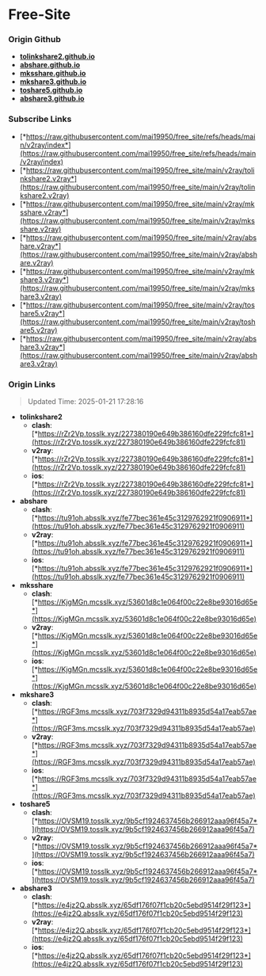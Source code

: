 # Free-Site

### Origin Github

- [**tolinkshare2.github.io**](https://github.com/tolinkshare2/tolinkshare2.github.io)
- [**abshare.github.io**](https://github.com/abshare/abshare.github.io)
- [**mksshare.github.io**](https://github.com/mksshare/mksshare.github.io)
- [**mkshare3.github.io**](https://github.com/mkshare3/mkshare3.github.io)
- [**toshare5.github.io**](https://github.com/toshare5/toshare5.github.io)
- [**abshare3.github.io**](https://github.com/abshare3/abshare3.github.io)

### Subscribe Links

- [*https://raw.githubusercontent.com/mai19950/free_site/refs/heads/main/v2ray/index*](https://raw.githubusercontent.com/mai19950/free_site/refs/heads/main/v2ray/index)
- [*https://raw.githubusercontent.com/mai19950/free_site/main/v2ray/tolinkshare2.v2ray*](https://raw.githubusercontent.com/mai19950/free_site/main/v2ray/tolinkshare2.v2ray)
- [*https://raw.githubusercontent.com/mai19950/free_site/main/v2ray/mksshare.v2ray*](https://raw.githubusercontent.com/mai19950/free_site/main/v2ray/mksshare.v2ray)
- [*https://raw.githubusercontent.com/mai19950/free_site/main/v2ray/abshare.v2ray*](https://raw.githubusercontent.com/mai19950/free_site/main/v2ray/abshare.v2ray)
- [*https://raw.githubusercontent.com/mai19950/free_site/main/v2ray/mkshare3.v2ray*](https://raw.githubusercontent.com/mai19950/free_site/main/v2ray/mkshare3.v2ray)
- [*https://raw.githubusercontent.com/mai19950/free_site/main/v2ray/toshare5.v2ray*](https://raw.githubusercontent.com/mai19950/free_site/main/v2ray/toshare5.v2ray)
- [*https://raw.githubusercontent.com/mai19950/free_site/main/v2ray/abshare3.v2ray*](https://raw.githubusercontent.com/mai19950/free_site/main/v2ray/abshare3.v2ray)

### Origin Links

> Updated Time: 2025-01-21 17:28:16

- **tolinkshare2**
  - **clash**: [*https://rZr2Vp.tosslk.xyz/227380190e649b386160dfe229fcfc81*](https://rZr2Vp.tosslk.xyz/227380190e649b386160dfe229fcfc81)
  - **v2ray**: [*https://rZr2Vp.tosslk.xyz/227380190e649b386160dfe229fcfc81*](https://rZr2Vp.tosslk.xyz/227380190e649b386160dfe229fcfc81)
  - **ios**: [*https://rZr2Vp.tosslk.xyz/227380190e649b386160dfe229fcfc81*](https://rZr2Vp.tosslk.xyz/227380190e649b386160dfe229fcfc81)
- **abshare**
  - **clash**: [*https://tu91oh.absslk.xyz/fe77bec361e45c3129762921f0906911*](https://tu91oh.absslk.xyz/fe77bec361e45c3129762921f0906911)
  - **v2ray**: [*https://tu91oh.absslk.xyz/fe77bec361e45c3129762921f0906911*](https://tu91oh.absslk.xyz/fe77bec361e45c3129762921f0906911)
  - **ios**: [*https://tu91oh.absslk.xyz/fe77bec361e45c3129762921f0906911*](https://tu91oh.absslk.xyz/fe77bec361e45c3129762921f0906911)
- **mksshare**
  - **clash**: [*https://KjgMGn.mcsslk.xyz/53601d8c1e064f00c22e8be93016d65e*](https://KjgMGn.mcsslk.xyz/53601d8c1e064f00c22e8be93016d65e)
  - **v2ray**: [*https://KjgMGn.mcsslk.xyz/53601d8c1e064f00c22e8be93016d65e*](https://KjgMGn.mcsslk.xyz/53601d8c1e064f00c22e8be93016d65e)
  - **ios**: [*https://KjgMGn.mcsslk.xyz/53601d8c1e064f00c22e8be93016d65e*](https://KjgMGn.mcsslk.xyz/53601d8c1e064f00c22e8be93016d65e)
- **mkshare3**
  - **clash**: [*https://RGF3ms.mcsslk.xyz/703f7329d94311b8935d54a17eab57ae*](https://RGF3ms.mcsslk.xyz/703f7329d94311b8935d54a17eab57ae)
  - **v2ray**: [*https://RGF3ms.mcsslk.xyz/703f7329d94311b8935d54a17eab57ae*](https://RGF3ms.mcsslk.xyz/703f7329d94311b8935d54a17eab57ae)
  - **ios**: [*https://RGF3ms.mcsslk.xyz/703f7329d94311b8935d54a17eab57ae*](https://RGF3ms.mcsslk.xyz/703f7329d94311b8935d54a17eab57ae)
- **toshare5**
  - **clash**: [*https://OVSM19.tosslk.xyz/9b5cf1924637456b266912aaa96f45a7*](https://OVSM19.tosslk.xyz/9b5cf1924637456b266912aaa96f45a7)
  - **v2ray**: [*https://OVSM19.tosslk.xyz/9b5cf1924637456b266912aaa96f45a7*](https://OVSM19.tosslk.xyz/9b5cf1924637456b266912aaa96f45a7)
  - **ios**: [*https://OVSM19.tosslk.xyz/9b5cf1924637456b266912aaa96f45a7*](https://OVSM19.tosslk.xyz/9b5cf1924637456b266912aaa96f45a7)
- **abshare3**
  - **clash**: [*https://e4jz2Q.absslk.xyz/65df176f07f1cb20c5ebd9514f29f123*](https://e4jz2Q.absslk.xyz/65df176f07f1cb20c5ebd9514f29f123)
  - **v2ray**: [*https://e4jz2Q.absslk.xyz/65df176f07f1cb20c5ebd9514f29f123*](https://e4jz2Q.absslk.xyz/65df176f07f1cb20c5ebd9514f29f123)
  - **ios**: [*https://e4jz2Q.absslk.xyz/65df176f07f1cb20c5ebd9514f29f123*](https://e4jz2Q.absslk.xyz/65df176f07f1cb20c5ebd9514f29f123)
